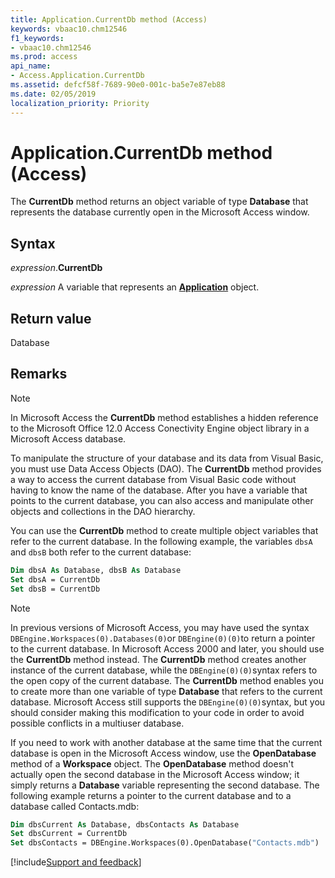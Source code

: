 ```yaml
---
title: Application.CurrentDb method (Access)
keywords: vbaac10.chm12546
f1_keywords:
- vbaac10.chm12546
ms.prod: access
api_name:
- Access.Application.CurrentDb
ms.assetid: defcf58f-7689-90e0-001c-ba5e7e87eb88
ms.date: 02/05/2019
localization_priority: Priority
---
```



# Application.CurrentDb method (Access)

The **CurrentDb** method returns an object variable of type **Database** that represents the database currently open in the Microsoft Access window.


## Syntax

_expression_.**CurrentDb**

_expression_ A variable that represents an **[Application](Access.Application.md)** object.


## Return value

Database


## Remarks

> [!NOTE] 
> In Microsoft Access the **CurrentDb** method establishes a hidden reference to the Microsoft Office 12.0 Access Conectivity Engine object library in a Microsoft Access database.

To manipulate the structure of your database and its data from Visual Basic, you must use Data Access Objects (DAO). The **CurrentDb** method provides a way to access the current database from Visual Basic code without having to know the name of the database. After you have a variable that points to the current database, you can also access and manipulate other objects and collections in the DAO hierarchy.

You can use the **CurrentDb** method to create multiple object variables that refer to the current database. In the following example, the variables `dbsA` and `dbsB` both refer to the current database:

```vb
Dim dbsA As Database, dbsB As Database 
Set dbsA = CurrentDb 
Set dbsB = CurrentDb
```

> [!NOTE] 
> In previous versions of Microsoft Access, you may have used the syntax `DBEngine.Workspaces(0).Databases(0)`or  `DBEngine(0)(0)`to return a pointer to the current database. In Microsoft Access 2000 and later, you should use the **CurrentDb** method instead. The **CurrentDb** method creates another instance of the current database, while the `DBEngine(0)(0)`syntax refers to the open copy of the current database. The **CurrentDb** method enables you to create more than one variable of type **Database** that refers to the current database. Microsoft Access still supports the `DBEngine(0)(0)`syntax, but you should consider making this modification to your code in order to avoid possible conflicts in a multiuser database.

If you need to work with another database at the same time that the current database is open in the Microsoft Access window, use the **OpenDatabase** method of a **Workspace** object. The **OpenDatabase** method doesn't actually open the second database in the Microsoft Access window; it simply returns a **Database** variable representing the second database. The following example returns a pointer to the current database and to a database called Contacts.mdb:

```vb
Dim dbsCurrent As Database, dbsContacts As Database 
Set dbsCurrent = CurrentDb 
Set dbsContacts = DBEngine.Workspaces(0).OpenDatabase("Contacts.mdb")
```



[!include[Support and feedback](~/includes/feedback-boilerplate.md)]
